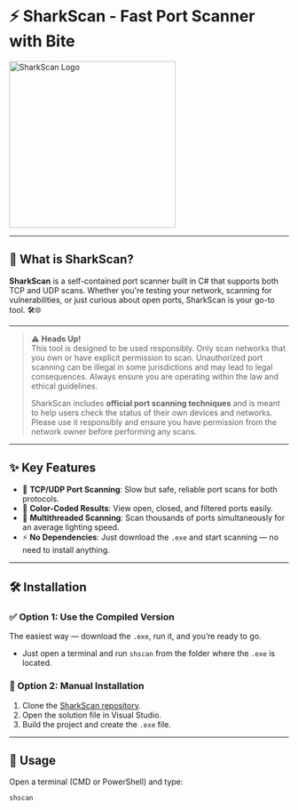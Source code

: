 # ⚡ SharkScan - Fast Port Scanner with Bite

<img src="https://i.imgur.com/hDujWJE.jpeg" alt="SharkScan Logo" width="300"/>

---

## 🚀 What is SharkScan?

**SharkScan** is a self-contained port scanner built in C# that supports both TCP and UDP scans. Whether you're testing your network, scanning for vulnerabilities, or just curious about open ports, SharkScan is your go-to tool. 🛠️🌐

---

> ⚠️ **Heads Up!**  
> This tool is designed to be used responsibly. Only scan networks that you own or have explicit permission to scan. Unauthorized port scanning can be illegal in some jurisdictions and may lead to legal consequences. Always ensure you are operating within the law and ethical guidelines.
> 
> SharkScan includes **official port scanning techniques** and is meant to help users check the status of their own devices and networks. Please use it responsibly and ensure you have permission from the network owner before performing any scans.

---

## ✨ Key Features

- 📡 **TCP/UDP Port Scanning**: Slow but safe, reliable port scans for both protocols.
- 🌈 **Color-Coded Results**: View open, closed, and filtered ports easily.
- 🔄 **Multithreaded Scanning**: Scan thousands of ports simultaneously for an average lighting speed.
- ⚡ **No Dependencies**: Just download the `.exe` and start scanning — no need to install anything.

---

## 🛠️ Installation

### ✅ Option 1: Use the Compiled Version

The easiest way — download the `.exe`, run it, and you’re ready to go.  
- Just open a terminal and run `shscan` from the folder where the `.exe` is located.

### 🧠 Option 2: Manual Installation

1. Clone the [SharkScan repository](https://github.com/NotSilverAsh/SharkScan).
2. Open the solution file in Visual Studio.
3. Build the project and create the `.exe` file.

---

## 🧪 Usage

Open a terminal (CMD or PowerShell) and type:

```bash
shscan
